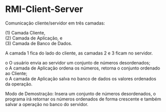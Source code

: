 # RMI-Client-Server

Comunicação cliente/servidor em três camadas: 
<br />

(1) Camada Cliente, <br />
(2) Camada de Aplicação, e <br />
(3) Camada de Banco de Dados. 

A camada 1 fica do lado do cliente, as camadas 2 e 3 ficam no servidor.<br />

o O usuário envia ao servidor um conjunto de números desordenados;
<br />
o	A camada de Aplicação ordena os números, retorna o conjunto ordenado ao Cliente;
<br />
o	A camada de Aplicação salva no banco de dados os valores ordenados da operação.

Modo de Demostração: Insera um conjunto de números desordenados, o programa irá retornar os números ordenados de forma crescente e também salvar a operação no banco do servidor.
